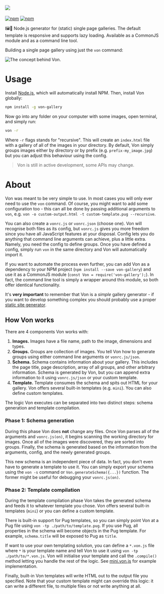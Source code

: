 # ![](https://s3-eu-central-1.amazonaws.com/foxypanda-ghost/2017/11/von-small.png)

[![npm](https://img.shields.io/npm/v/von-gallery.svg)]()
[![npm](https://img.shields.io/npm/dt/von-gallery.svg)](https://www.npmjs.com/package/von-gallery)

🖼️🤔 Node.js generator for (static) single page galleries. The default template is responsive and supports lazy loading.
Available as a CommonJS module and as a command line tool.

Building a single page gallery using just the `von` command:

![The concept behind Von.](https://s3-eu-central-1.amazonaws.com/foxypanda-ghost/2017/12/von-concept.png)

# Usage

Install [Node.js](https://nodejs.org/en/), which will automatically install NPM. Then, install Von globally:

```bash
npm install -g von-gallery
```

Now go into any folder on your computer with some images, open terminal, and simply run:

```bash
von -r
```

Where `-r` flags stands for "recursive". This will create an `index.html` file with a gallery of all of the images in
your directory. By default, Von simply groups images either by directory or by prefix (e.g. `prefix-my_image.jpg`) but
you can adjust this behaviour using the config. 

> Von is still in active development, some APIs may change.

# About

Von was meant to be very simple to use. In most cases you will only ever need to use the `von` command. Of course, you
might want to add some configuration too - this can all be done by passing additional arguments to `von`, e.g.
`von -o custom-output.html -t custom-template.pug --recursive`.

You can also create a `vonrc.js` or `vonrc.json` (choose one). Von will recognise both files as its config, but
`vonrc.js` gives you more freedom since you have all JavaScript features at your disposal. Config lets you do anything
that command line arguments can achieve, plus a little extra. Namely, you need the config to define groups. Once you
have defined a config, simply run `von` in the same directory and Von will automatically import it.

If you want to automate the process even further, you can add Von as a dependency to your NPM project
(`npm install --save von-gallery`) and use it as a CommonJS module (`const Von = require('von-gallery');`). In fact,
the command line tool is simply a wrapper around this module, so both offer identical functionality.

It's **very important** to remember that Von is a *simple* gallery generator - if you want to develop something complex
you should probably use a proper [static site generator](https://www.staticgen.com/). 

## How Von works

There are 4 components Von works with:

1. **Images.** Images have a file name, path to the image, dimensions and types.
2. **Groups.** Groups are collection of images. You tell Von how to generate groups using either command line arguments 
or `vonrc.js/json`.
3. **Schema.** Schema contains information about your gallery. This includes the page title, page description, array of
all groups, and other arbitrary information. Schema is generated by Von, but you can append extra information to it
using `vonrc.js/json` or your custom template.
4. **Template.** Template consumes the schema and spits out HTML for your gallery. Von offers several built-in templates
(e.g. `mini`). You can also define custom templates.

The logic Von executes can be separated into two distinct steps: schema generation and template compilation.

### Phase 1: Schema generation

During this phase Von does **not** change any files. Once Von parses all of the arguments and `vonrc.js(on)`, it begins
scanning the working directory for images. Once all of the images were discovered, they are sorted into groups. Finally,
the schema is generated based on the information from the arguments, config, and the newly generated groups.

This new schema is an independent piece of data. In fact, you don't even have to generate a template to use it. You can
simply export your schema using the `von -s` command or `Von.generateSchema({...})` function. The former might be useful
for debugging your `vonrc.js(on)`.  

### Phase 2: Template compilation

During the template compilation phase Von takes the generated schema and feeds it to whatever template you chose. Von
offers several built-in templates (`mini`) or you can define a custom template.

There is built-in support for Pug templates, so you can simply point Von at a Pug file using
`von -tp ./path/to/template.pug`. If you use Pug, all properties in the schema will become objects in the Pug template.
For example, `schema.title` will be exposed to Pug as `title`. 

If want to use your own templating solution, you can define a `*.von.js` file where `*` is your template name and tell
Von to use it using `von -tp ./path/to/*.von.js`. Von will initialise your template and call the `.compile()` method
letting you handle the rest of the logic. See [mini.von.js](./templates/mini/mini.von.js) for example implementation. 

Finally, built-in Von templates will write HTML out to the output file you specified. Note that your custom template
might can override this logic: it can write a different file, to multiple files or not write anything at all. 
